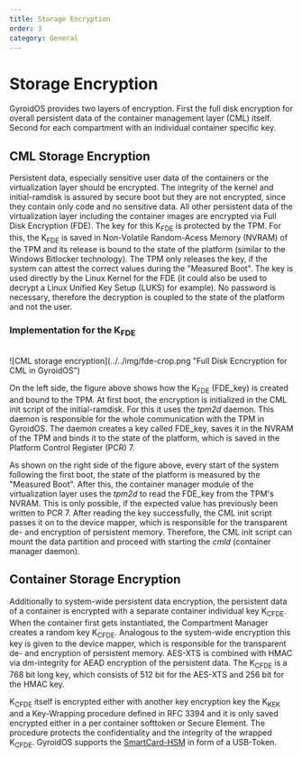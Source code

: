 ```yaml
---
title: Storage Encryption
order: 3
category: General
---
```


# Storage Encryption

GyroidOS provides two layers of encryption. First the full disk encryption
for overall persistent data of the container management layer (CML) itself.
Second for each compartment with an individual container specific key.

## CML Storage Encryption

Persistent data, especially sensitive user data of the containers or the virtualization layer should be encrypted.
The integrity of the kernel and initial-ramdisk is assured by secure boot but they are not encrypted, since they contain only code and no sensitive data.
All other persistent data of the virtualization layer including the container images are encrypted via Full Disk Encryption (FDE).
The key for this K<sub>FDE</sub> is protected by the TPM. 
For this, the K<sub>FDE</sub> is saved in Non-Volatile Random-Acess Memory (NVRAM) of the TPM and its release is bound to the state of the platform (similar to the Windows Bitlocker technology).
The TPM only releases the key, if the system can attest the correct values during the "Measured Boot".
The key is used directly by the Linux Kernel for the FDE (it could also be used to decrypt a Linux Unified Key Setup (LUKS) for example).
No password is necessary, therefore the decryption is coupled to the state of the platform and not the user.

### Implementation for the K<sub>FDE</sub>

<BR>
![CML storage encryption](../../img/fde-crop.png "Full Disk Ecncryption for CML in GyroidOS")
<BR>

On the left side, the figure above shows how the K<sub>FDE</sub> (FDE\_key) is created and bound to the TPM. 
At first boot, the encryption is initialized in the CML init script of the initial-ramdisk.
For this it uses the _tpm2d_ daemon.
This daemon is responsible for the whole communication with the TPM in GyroidOS.
The daemon creates a key called FDE\_key, saves it in the NVRAM of the TPM and binds it to the state of the platform, which is saved in the Platform Control Register (PCR) 7.

As shown on the right side of the figure above, every start of the system following the first boot, the state of the platform is measured by the "Measured Boot". 
After this, the container manager module of the virtualization layer uses the _tpm2d_ to read the FDE\_key from the TPM's NVRAM.
This is only possible, if the expected value has previously been written to PCR 7.
After reading the key successfully, the CML init script passes it on to the device mapper, which is responsible for the transparent de- and encryption of persistent memory.
Therefore, the CML init script can mount the data partition and proceed with starting the _cmld_ (container manager daemon).

## Container Storage Encryption

Additionally to system-wide persistent data encryption, the persistent data of a container is encrypted with a separate container individual key K<sub>CFDE</sub>.
When the container first gets instantiated, the Compartment Manager creates a random key K<sub>CFDE</sub>.
Analogous to the system-wide encryption this key is given to the device mapper, which is responsible for the transparent de- and encryption of persistent memory.
AES-XTS is combined with HMAC via dm-integrity for AEAD encryption of the persistent data.
The K<sub>CFDE</sub> is a 768 bit long key, which consists of 512 bit for the AES-XTS and 256 bit for the HMAC key.

K<sub>CFDE</sub> itself is encrypted either with another key encryption key the K<sub>KEK</sub> and a Key-Wrapping procedure defined in RFC 3394 and it is only saved encrypted either in a per container softtoken or Secure Element.
The procedure protects the confidentiality and the integrity of the wrapped K<sub>CFDE</sub>.
GyroidOS supports the [SmartCard-HSM](https://www.smartcard-hsm.com) in form of a USB-Token.



